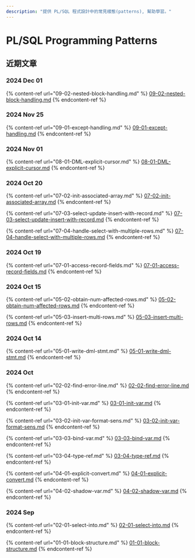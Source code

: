 ```yaml
---
description: "提供 PL/SQL 程式設計中的常見樣態(patterns), 幫助學習。"
---
```


# PL/SQL Programming Patterns

## 近期文章

### 2024 Dec 01

{% content-ref url="09-02-nested-block-handling.md" %}
[09-02-nested-block-handling.md](09-02-nested-block-handling.md)
{% endcontent-ref %}

### 2024 Nov 25

{% content-ref url="09-01-except-handling.md" %}
[09-01-except-handling.md](09-01-except-handling.md)
{% endcontent-ref %}

### 2024 Nov 01

{% content-ref url="08-01-DML-explicit-cursor.md" %}
[08-01-DML-explicit-cursor.md](08-01-DML-explicit-cursor.md)
{% endcontent-ref %}

### 2024 Oct 20

{% content-ref url="07-02-init-associated-array.md" %}
[07-02-init-associated-array.md](07-02-init-associated-array.md)
{% endcontent-ref %}

{% content-ref url="07-03-select-update-insert-with-record.md" %}
[07-03-select-update-insert-with-record.md](07-03-select-update-insert-with-record.md)
{% endcontent-ref %}

{% content-ref url="07-04-handle-select-with-multiple-rows.md" %}
[07-04-handle-select-with-multiple-rows.md](07-04-handle-select-with-multiple-rows.md)
{% endcontent-ref %}

### 2024 Oct 19

{% content-ref url="07-01-access-record-fields.md" %}
[07-01-access-record-fields.md](07-01-access-record-fields.md)
{% endcontent-ref %}

### 2024 Oct 15

{% content-ref url="05-02-obtain-num-affected-rows.md" %}
[05-02-obtain-num-affected-rows.md](05-02-obtain-num-affected-rows.md)
{% endcontent-ref %}

{% content-ref url="05-03-insert-multi-rows.md" %}
[05-03-insert-multi-rows.md](05-03-insert-multi-rows.md)
{% endcontent-ref %}

### 2024 Oct 14

{% content-ref url="05-01-write-dml-stmt.md" %}
[05-01-write-dml-stmt.md](05-01-write-dml-stmt.md)
{% endcontent-ref %}

### 2024 Oct

{% content-ref url="02-02-find-error-line.md" %}
[02-02-find-error-line.md](02-02-find-error-line.md)
{% endcontent-ref %}

{% content-ref url="03-01-init-var.md" %}
[03-01-init-var.md](03-01-init-var.md)
{% endcontent-ref %}

{% content-ref url="03-02-init-var-format-sens.md" %}
[03-02-init-var-format-sens.md](03-02-init-var-format-sens.md)
{% endcontent-ref %}

{% content-ref url="03-03-bind-var.md" %}
[03-03-bind-var.md](03-03-bind-var.md)
{% endcontent-ref %}

{% content-ref url="03-04-type-ref.md" %}
[03-04-type-ref.md](03-04-type-ref.md)
{% endcontent-ref %}

{% content-ref url="04-01-explicit-convert.md" %}
[04-01-explicit-convert.md](04-01-explicit-convert.md)
{% endcontent-ref %}

{% content-ref url="04-02-shadow-var.md" %}
[04-02-shadow-var.md](04-02-shadow-var.md)
{% endcontent-ref %}

### 2024 Sep

{% content-ref url="02-01-select-into.md" %}
[02-01-select-into.md](02-01-select-into.md)
{% endcontent-ref %}

{% content-ref url="01-01-block-structure.md" %}
[01-01-block-structure.md](01-01-block-structure.md)
{% endcontent-ref %}
